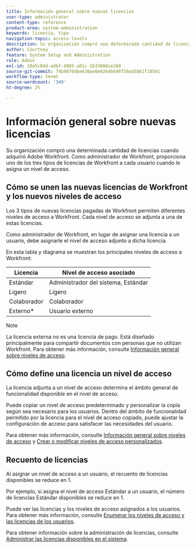 ```yaml
---
title: Información general sobre nuevas licencias
user-type: administrator
content-type: reference
product-area: system-administration
keywords: licencia, tipo
navigation-topic: access-levels
description: Su organización compró una determinada cantidad de licencias cuando adquirió Adobe Workfront. Como administrador de Workfront, proporciona uno de los tres tipos de nuevas licencias de Workfront a cada usuario cuando le asigna un nivel de acceso.
author: Courtney
feature: System Setup and Administration
role: Admin
exl-id: 10a5c04d-adbf-4985-a81c-1b33868ce260
source-git-commit: 74b9876dbe630ae0e0264bb98f59ad5b61f10501
workflow-type: tm+mt
source-wordcount: '349'
ht-degree: 2%

---
```


# Información general sobre nuevas licencias

Su organización compró una determinada cantidad de licencias cuando adquirió Adobe Workfront. Como administrador de Workfront, proporciona uno de los tres tipos de licencias de Workfront a cada usuario cuando le asigna un nivel de acceso.

## Cómo se unen las nuevas licencias de Workfront y los nuevos niveles de acceso

Los 3 tipos de nuevas licencias pagadas de Workfront permiten diferentes niveles de acceso a Workfront. Cada nivel de acceso se adjunta a una de estas licencias.

Como administrador de Workfront, en lugar de asignar una licencia a un usuario, debe asignarle el nivel de acceso adjunto a dicha licencia.

En esta tabla y diagrama se muestran los principales niveles de acceso a Workfront:

| Licencia | Nivel de acceso asociado |
|--- |--- |
| Estándar | Administrador del sistema, Estándar |
| Ligero | Ligero |
| Colaborador | Colaborador |
| Externo* | Usuario externo |

>[!NOTE]
>
>La licencia externa no es una licencia de pago. Está diseñado principalmente para compartir documentos con personas que no utilizan Workfront. Para obtener más información, consulte [Información general sobre niveles de acceso](/help/quicksilver/administration-and-setup/add-users/how-access-levels-work/access-level-overview.md).

## Cómo define una licencia un nivel de acceso

La licencia adjunta a un nivel de acceso determina el ámbito general de funcionalidad disponible en el nivel de acceso.

Puede copiar un nivel de acceso predeterminado y personalizar la copia según sea necesario para los usuarios. Dentro del ámbito de funcionalidad permitido por la licencia para el nivel de acceso copiado, puede ajustar la configuración de acceso para satisfacer las necesidades del usuario.

Para obtener más información, consulte [Información general sobre niveles de acceso](/help/quicksilver/administration-and-setup/add-users/how-access-levels-work/access-level-overview.md) y [Crear o modificar niveles de acceso personalizados](/help/quicksilver/administration-and-setup/add-users/configure-and-grant-access/create-modify-access-levels.md).

## Recuento de licencias

Al asignar un nivel de acceso a un usuario, el recuento de licencias disponibles se reduce en 1.

Por ejemplo, si asigna el nivel de acceso Estándar a un usuario, el número de licencias Estándar disponibles se reduce en 1.

Puede ver las licencias y los niveles de acceso asignados a los usuarios. Para obtener más información, consulte [Enumerar los niveles de acceso y las licencias de los usuarios](../../../administration-and-setup/add-users/access-levels-and-object-permissions/list-access-levels-and-licenses-for-your-users.md).<!-- MAY NEED NEW LINK -->

Para obtener información sobre la administración de licencias, consulte [Administrar las licencias disponibles en el sistema](../../../administration-and-setup/get-started-wf-administration/manage-available-licenses-in-your-system.md).<!-- MAY NEED NEW LINK -->
